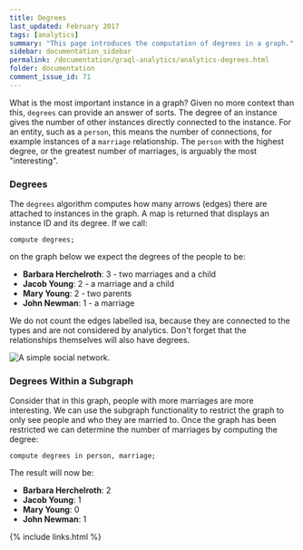 ```yaml
---
title: Degrees
last_updated: February 2017
tags: [analytics]
summary: "This page introduces the computation of degrees in a graph."
sidebar: documentation_sidebar
permalink: /documentation/graql-analytics/analytics-degrees.html
folder: documentation
comment_issue_id: 71
---
```


What is the most important instance in a graph? Given no more context than this, `degrees` can provide an answer of
sorts. The degree of an instance gives the number of other instances directly connected to the instance. For an entity, such as
a `person`, this means the number of connections, for example instances of a `marriage` relationship.
The `person` with the highest degree, or the greatest number of marriages, is arguably the most "interesting".

### Degrees

The `degrees` algorithm computes how many arrows (edges) there are attached to instances in the graph. A map is returned
that displays an instance ID and its degree. If we call:

```graql
compute degrees;
```

on the graph below we expect the degrees of the people to be: 

* **Barbara Herchelroth**: 3 - two marriages and a child
* **Jacob Young**: 2 - a marriage and a child
* **Mary Young**: 2 - two parents
* **John Newman**: 1 - a marriage

We do not count the edges labelled isa, because they are connected to the types and are not considered by analytics.
Don't forget that the relationships themselves will also have degrees.

![A simple social network.](/images/analytics_degree_full.png)

### Degrees Within a Subgraph

Consider that in this graph, people with more marriages are more interesting.
We can use the subgraph functionality to restrict the graph to only see people and who they are married to.
Once the graph has been restricted we can determine the number of marriages by computing the degree:

```graql
compute degrees in person, marriage;
```

The result will now be: 

* **Barbara Herchelroth**: 2
* **Jacob Young**: 1
* **Mary Young**: 0
* **John Newman**: 1

{% include links.html %}
